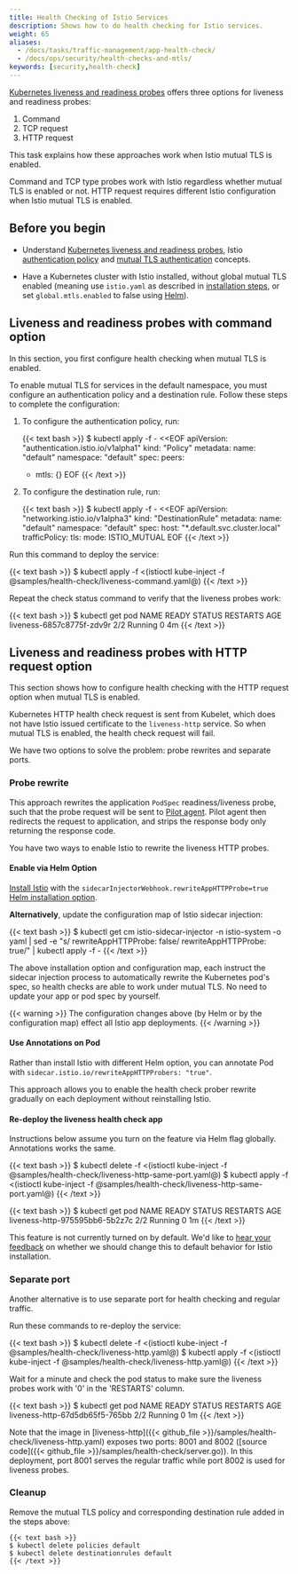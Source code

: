 ```yaml
---
title: Health Checking of Istio Services
description: Shows how to do health checking for Istio services.
weight: 65
aliases:
  - /docs/tasks/traffic-management/app-health-check/
  - /docs/ops/security/health-checks-and-mtls/
keywords: [security,health-check]
---
```


[Kubernetes liveness and readiness probes](https://kubernetes.io/docs/tasks/configure-pod-container/configure-liveness-readiness-probes/)  offers three options for liveness and readiness probes:

1. Command
1. TCP request
1. HTTP request

This task explains how these approaches work when Istio mutual TLS is enabled.

Command and TCP type probes work with Istio regardless whether mutual TLS is enabled or not. HTTP request requires different Istio configuration when
Istio mutual TLS is enabled.

## Before you begin

* Understand [Kubernetes liveness and readiness probes](https://kubernetes.io/docs/tasks/configure-pod-container/configure-liveness-readiness-probes/), Istio
[authentication policy](/docs/concepts/security/#authentication-policies) and [mutual TLS authentication](/docs/concepts/security/#mutual-tls-authentication) concepts.

* Have a Kubernetes cluster with Istio installed, without global mutual TLS enabled (meaning use `istio.yaml` as described in [installation steps](/docs/setup/kubernetes/install/kubernetes/#installation-steps), or set `global.mtls.enabled` to false using [Helm](/docs/setup/kubernetes/install/helm/)).

## Liveness and readiness probes with command option

In this section, you first configure health checking when mutual TLS is enabled.

To enable mutual TLS for services in the default namespace, you must configure an authentication policy and a destination rule.
Follow these steps to complete the configuration:

1. To configure the authentication policy, run:

    {{< text bash >}}
    $ kubectl apply -f - <<EOF
    apiVersion: "authentication.istio.io/v1alpha1"
    kind: "Policy"
    metadata:
      name: "default"
      namespace: "default"
    spec:
      peers:
      - mtls: {}
    EOF
    {{< /text >}}

1. To configure the destination rule, run:

    {{< text bash >}}
    $ kubectl apply -f - <<EOF
    apiVersion: "networking.istio.io/v1alpha3"
    kind: "DestinationRule"
    metadata:
      name: "default"
      namespace: "default"
    spec:
      host: "*.default.svc.cluster.local"
      trafficPolicy:
        tls:
          mode: ISTIO_MUTUAL
    EOF
    {{< /text >}}

Run this command to deploy the service:

{{< text bash >}}
$ kubectl apply -f <(istioctl kube-inject -f @samples/health-check/liveness-command.yaml@)
{{< /text >}}

Repeat the check status command to verify that the liveness probes work:

{{< text bash >}}
$ kubectl get pod
NAME                             READY     STATUS    RESTARTS   AGE
liveness-6857c8775f-zdv9r        2/2       Running   0           4m
{{< /text >}}

## Liveness and readiness probes with HTTP request option

This section shows how to configure health checking with the HTTP request option when mutual TLS is enabled.

Kubernetes HTTP health check request is sent from Kubelet, which does not have Istio issued certificate to the `liveness-http` service. So when mutual TLS is enabled, the health check request will fail.

We have two options to solve the problem: probe rewrites and separate ports.

### Probe rewrite

This approach rewrites the application `PodSpec` readiness/liveness probe, such that the probe request will be sent to
[Pilot agent](/docs/reference/commands/pilot-agent/). Pilot agent then redirects the
request to application, and strips the response body only returning the response code.

You have two ways to enable Istio to rewrite the liveness HTTP probes.

#### Enable via Helm Option

[Install Istio](/docs/setup/kubernetes/install/helm/) with the `sidecarInjectorWebhook.rewriteAppHTTPProbe=true`
[Helm installation option](/docs/reference/config/installation-options/#sidecarinjectorwebhook-options).

**Alternatively**, update the configuration map of Istio sidecar injection:

{{< text bash >}}
$ kubectl get cm istio-sidecar-injector -n istio-system -o yaml | sed -e "s/ rewriteAppHTTPProbe: false/ rewriteAppHTTPProbe: true/" | kubectl apply -f -
{{< /text >}}

The above installation option and configuration map, each instruct the sidecar injection process to automatically
rewrite the Kubernetes pod's spec, so health checks are able to work under mutual TLS. No need to update your app or pod
spec by yourself.

{{< warning >}}
The configuration changes above (by Helm or by the configuration map) effect all Istio app deployments.
{{< /warning >}}

#### Use Annotations on Pod

<!-- Add samples YAML or kubectl patch? -->

Rather than install Istio with different Helm option, you can annotate Pod with `sidecar.istio.io/rewriteAppHTTPProbers: "true"`.

This approach allows you to enable the health check prober rewrite gradually on each deployment without reinstalling Istio.

#### Re-deploy the liveness health check app

Instructions below assume you turn on the feature via Helm flag globally.
Annotations works the same.

{{< text bash >}}
$ kubectl delete -f <(istioctl kube-inject -f @samples/health-check/liveness-http-same-port.yaml@)
$ kubectl apply -f <(istioctl kube-inject -f @samples/health-check/liveness-http-same-port.yaml@)
{{< /text >}}

{{< text bash >}}
$ kubectl get pod
NAME                             READY     STATUS    RESTARTS   AGE
liveness-http-975595bb6-5b2z7c   2/2       Running   0           1m
{{< /text >}}

This feature is not currently turned on by default. We'd like to [hear your feedback](https://github.com/istio/istio/issues/10357)
on whether we should change this to default behavior for Istio installation.

### Separate port

Another alternative is to use separate port for health checking and regular traffic.

Run these commands to re-deploy the service:

{{< text bash >}}
$ kubectl delete -f <(istioctl kube-inject -f @samples/health-check/liveness-http.yaml@)
$ kubectl apply -f <(istioctl kube-inject -f @samples/health-check/liveness-http.yaml@)
{{< /text >}}

Wait for a minute and check the pod status to make sure the liveness probes work with '0' in the 'RESTARTS' column.

{{< text bash >}}
$ kubectl get pod
NAME                             READY     STATUS    RESTARTS   AGE
liveness-http-67d5db65f5-765bb   2/2       Running   0          1m
{{< /text >}}

Note that the image in [liveness-http]({{< github_file >}}/samples/health-check/liveness-http.yaml) exposes two ports: 8001 and 8002 ([source code]({{< github_file >}}/samples/health-check/server.go)). In this deployment, port 8001 serves the regular traffic while port 8002 is used for liveness probes.

### Cleanup

Remove the mutual TLS policy and corresponding destination rule added in the steps above:

    {{< text bash >}}
    $ kubectl delete policies default
    $ kubectl delete destinationrules default
    {{< /text >}}

